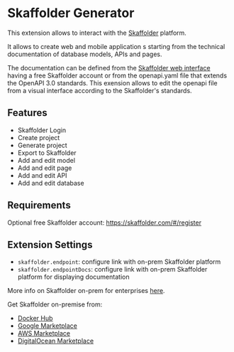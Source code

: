 # Skaffolder Generator

This extension allows to interact with the [Skaffolder](https://www.skaffolder.com) platform.

It allows to create web and mobile application s starting from the technical documentation of database models, APIs and pages.

The documentation can be defined from the [Skaffolder web interface](https://app.skaffolder.com) having a free Skaffolder account or from the openapi.yaml file that extends the OpenAPI 3.0 standards. This exension allows to edit the openapi file from a visual interface according to the Skaffolder's standards.

## Features

- Skaffolder Login
- Create project
- Generate project
- Export to Skaffolder
- Add and edit model
- Add and edit page
- Add and edit API
- Add and edit database

## Requirements

Optional free Skaffolder account:
https://skaffolder.com/#/register

## Extension Settings

- `skaffolder.endpoint`: configure link with on-prem Skaffolder platform
- `skaffolder.endpointDocs`: configure link with on-prem Skaffolder platform for displaying documentation

More info on Skaffolder on-prem for enterprises [here](https://skaffolder.com/#/enterprise/overview).

Get Skaffolder on-premise from:

- [Docker Hub](https://hub.docker.com/_/skaffolder-enterprise)
- [Google Marketplace](https://console.cloud.google.com/marketplace/details/skaffolder-public/skaffolder-enterprise)
- [AWS Marketplace](https://aws.amazon.com/marketplace/pp/B07SW4GPFY)
- [DigitalOcean Marketplace](https://marketplace.digitalocean.com/apps/skaffolder-enterprise)
